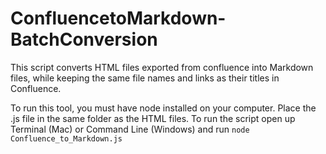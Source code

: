 # ConfluencetoMarkdown-BatchConversion

This script converts HTML files exported from confluence into Markdown files, while keeping the same file names and links as their titles in Confluence. 

To run this tool, you must have node installed on your computer. Place the .js file in the same folder as the HTML files. To run the script open up Terminal (Mac) or Command Line (Windows) and run ```node Confluence_to_Markdown.js```
